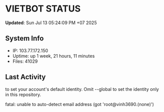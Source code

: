 # VIETBOT STATUS
**Updated**: Sun Jul 13 05:24:09 PM +07 2025

## System Info
- IP: 103.77.172.150
- Uptime: up 1 week, 21 hours, 11 minutes
- Files: 41029

## Last Activity

to set your account's default identity.
Omit --global to set the identity only in this repository.

fatal: unable to auto-detect email address (got 'root@vinh3690.(none)')
